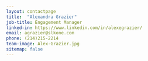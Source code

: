 ```yaml
---
layout: contactpage
title:  "Alexandra Grazier"
job-title: Engagement Manager
linked-in: https://www.linkedin.com/in/alexegrazier/
email: agrazier@slkone.com
phone: (214)215-2214
team-image: Alex-Grazier.jpg
sitemap: false
---
```

